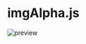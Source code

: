 # imgAlpha.js
![preview](https://raw.github.com/yannmasoch/imgAlpha.js/master/examples/img/intro.jpg)
